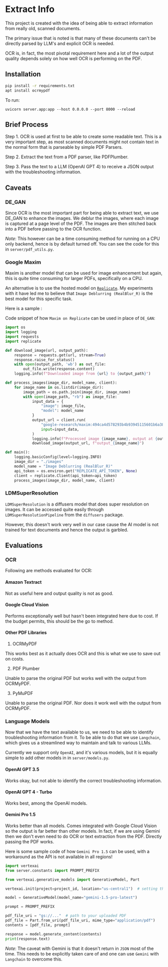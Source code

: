 # Extract Info

This project is created with the idea of being able to extract information from really old, scanned documents.

The primary issue that is noted is that many of these documents can't be directly parsed by LLM's and explicit OCR is needed.

OCR is, in fact, the most pivotal requirement here and a lot of the output quality depends solely on how well OCR is performing on the PDF.

## Installation

```bash
pip install -r requirements.txt
apt install ocrmypdf
```

To run:

```
uvicorn server.app:app --host 0.0.0.0 --port 8000 --reload
```

## Brief Process

Step 1. OCR is used at first to be able to create some readable text. This is a very important step, as most scanned documents might not contain text in the normal form that is parseable by simple PDF Parsers.

Step 2. Extract the text from a PDF parser, like PDFPlumber.

Step 3. Pass the text to a LLM (OpenAI GPT 4) to receive a JSON output with the troubleshooting information.

## Caveats

### DE_GAN

Since OCR is the most important part for being able to extract text, we use DE_GAN to enhance the images.
We deblur the images, where each image is captured at a page level of the PDF.
The images are then stitched back into a PDF before passing to the OCR function.

_Note_: This however can be a time consuming method for running on a CPU only backend, hence is by default turned off. You can see the code for this in `server/pdf_utils.py`.

### Google Maxim

Maxim is another model that can be used for image enhancement but again, this is quite time consuming for larger PDFs, specifically on a CPU.

An alternative is to use the hosted model on [`Replicate`](https://replicate.com/google-research/maxim).
My experiments with it have led me to believe that `Image Deblurring (RealBlur_R)` is the best model for this specific task.

Here is a sample :

Code snippet of how `Maxim on Replicate` can be used in place of `DE_GAN`:

```python
import os
import logging
import requests
import replicate

def download_image(url, output_path):
    response = requests.get(url, stream=True)
    response.raise_for_status()
    with open(output_path, 'wb') as out_file:
        out_file.write(response.content)
    logging.info(f"Downloaded image from {url} to {output_path}")

def process_images(image_dir, model_name, client):
    for image_name in os.listdir(image_dir):
        image_path = os.path.join(image_dir, image_name)
        with open(image_path, "rb") as image_file:
            input_data = {
                "image": image_file,
                "model": model_name
            }
            output_url = client.run(
                "google-research/maxim:494ca4d578293b4b93945115601b6a38190519da18467556ca223d219c3af9f9",
                input=input_data,
            )
            logging.info(f"Processed image {image_name}, output at {output_url}")
            download_image(output_url, f"output_{image_name}")

def main():
    logging.basicConfig(level=logging.INFO)
    image_dir = "./images"
    model_name = "Image Deblurring (RealBlur_R)"
    api_token = os.environ.get("REPLICATE_API_TOKEN", None)
    client = replicate.Client(api_token=api_token)
    process_images(image_dir, model_name, client)

```

### LDMSuperResolution

`LDMSuperResolution` is a diffusers model that does super resolution on images. It can be accessed quite easily through `LDMSuperResolutionPipeline` from the `diffusers` package.

However, this doesn't work very well in our case cause the AI model is not trained for text documents and hence the output is garbled.

## Evaluations

### OCR

Following are methods evaluated for OCR:

#### Amazon Textract

Not as useful here and output quality is not as good.

#### Google Cloud Vision

Performs exceptionally well but hasn't been integrated here due to cost. If the budget permits, this should be the go to method.

#### Other PDF Libraries

1. OCRMyPDF

This works best as it actually does OCR and this is what we use to save out on costs.

2. PDF Plumber

Unable to parse the original PDF but works well with the output from OCRMyPDF.

3. PyMuPDF

Unable to parse the original PDF. Nor does it work well with the output from OCRMyPDF.

### Language Models

Now that we have the text available to us, we need to be able to identify troubleshooting information from it.
To be able to do that we use `Langchain`, which gives us a streamlined way to maintain and talk to various LLMs.

Currently we support only `OpenAI`, and it's various models, but it is equally simple to add other models in in `server/models.py`.

#### OpenAI GPT 3.5

Works okay, but not able to identify the correct troubleshooting information.

#### OpenAI GPT 4 - Turbo

Works best, among the OpenAI models.

#### Gemini Pro 1.5

Works better than all models. Comes integrated with Google Cloud Vision so the output is far better than other models.
In fact, if we are using Gemini then we don't even need to do OCR or text extraction from the PDF. Directly passing the PDF works.

Here is some sample code of how `Gemini Pro 1.5` can be used, with a workaround as the API is not available in all regions!

```python
import vertexai
from server.constants import PROMPT_PREFIX

from vertexai.generative_models import GenerativeModel, Part

vertexai.init(project=project_id, location="us-central1")  # setting the location to one where API access is allowed!

model = GenerativeModel(model_name="gemini-1.5-pro-latest")

prompt = PROMPT_PREFIX

pdf_file_uri = "gs://..."  # path to your uploaded PDF
pdf_file = Part.from_uri(pdf_file_uri, mime_type="application/pdf")
contents = [pdf_file, prompt]

response = model.generate_content(contents)
print(response.text)
```

_Note_: The caveat with Gemini is that it doesn't return in `JSON` most of the time. This needs to be explicitly taken care of and one can use `Gemini` with `Langchain` to overcome this.
